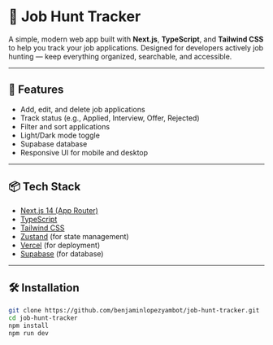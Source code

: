 # 🎯 Job Hunt Tracker

A simple, modern web app built with **Next.js**, **TypeScript**, and **Tailwind CSS** to help you track your job applications. Designed for developers actively job hunting — keep everything organized, searchable, and accessible.

---

## 🚀 Features

- Add, edit, and delete job applications
- Track status (e.g., Applied, Interview, Offer, Rejected)
- Filter and sort applications
- Light/Dark mode toggle
- Supabase database
- Responsive UI for mobile and desktop

---

## 📦 Tech Stack

- [Next.js 14 (App Router)](https://nextjs.org/)
- [TypeScript](https://www.typescriptlang.org/)
- [Tailwind CSS](https://tailwindcss.com/)
- [Zustand](https://zustand-demo.pmnd.rs/) (for state management)
- [Vercel](https://vercel.com/) (for deployment)
- [Supabase](https://supabase.com/) (for database)

---

## 🛠️ Installation

```bash
git clone https://github.com/benjaminlopezyambot/job-hunt-tracker.git
cd job-hunt-tracker
npm install
npm run dev
```
